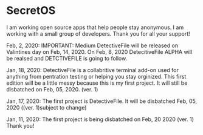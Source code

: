# SecretOS
I am working open source apps that help people stay anonymous. I am working with a small group of developers. Thank you for all your support!

Feb, 2, 2020: IMPORTANT: Medium
DetectiveFile will be released on Valintines day on Feb, 14, 2020. On Feb, 8, 2020 DetecitiveFile ALPHA will be realsed and DETCTIVEFILE is going to follow.

Jan, 18, 2020:
DetectiveFile is a collabritive terminal add-on used for anything from pentration testing or helping you stay orginized. This first edition will be a little messy because this is my first project. It will still be disbatched on Feb, 05, 2020. (ver. 1)

Jan, 17, 2020:
The first project is DetectiveFile. It will be disbatched Feb, 05, 2020 ((ver. 1)subject to change)

Jan, 11, 2020:
The first project is being disbatched on Feb, 20 2020 (ver. 1)
Thank you!
